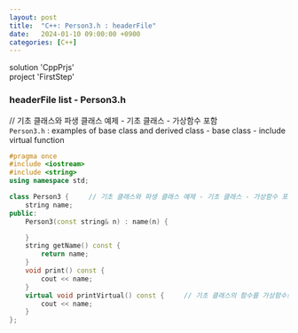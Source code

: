 ```yaml
---
layout: post
title:  "C++: Person3.h : headerFile"
date:   2024-01-10 09:00:00 +0900
categories: [C++]
---
```


solution 'CppPrjs'   
project 'FirstStep'   
   
### headerFile list - Person3.h   
// 기초 클래스와 파생 클래스 예제 - 기초 클래스 - 가상함수 포함   
`Person3.h` : examples of base class and derived class - base class - include virtual function   
   
```cpp
#pragma once
#include <iostream>
#include <string>
using namespace std;

class Person3 {		// 기초 클래스와 파생 클래스 예제 - 기초 클래스 - 가상함수 포함 
	string name;
public:
	Person3(const string& n) : name(n) {

	}
	string getName() const {
		return name;
	}
	void print() const {
		cout << name;
	}
	virtual void printVirtual() const {		// 기초 클래스의 함수를 가상함수로 만듦
		cout << name;
	}
};
```
